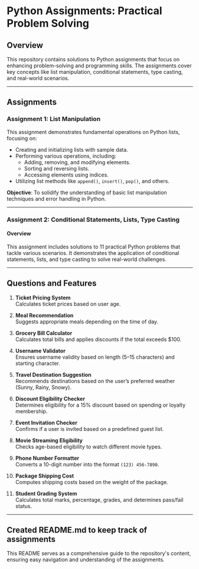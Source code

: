 # Python Assignments: Practical Problem Solving  

## Overview  
This repository contains solutions to Python assignments that focus on enhancing problem-solving and programming skills. The assignments cover key concepts like list manipulation, conditional statements, type casting, and real-world scenarios.  

---

## Assignments  

### **Assignment 1: List Manipulation**  
This assignment demonstrates fundamental operations on Python lists, focusing on:  
- Creating and initializing lists with sample data.  
- Performing various operations, including:  
  - Adding, removing, and modifying elements.  
  - Sorting and reversing lists.  
  - Accessing elements using indices.  
- Utilizing list methods like `append()`, `insert()`, `pop()`, and others.  

**Objective**: To solidify the understanding of basic list manipulation techniques and error handling in Python.  

---

### **Assignment 2: Conditional Statements, Lists, Type Casting**  

#### **Overview**  
This assignment includes solutions to 11 practical Python problems that tackle various scenarios. It demonstrates the application of conditional statements, lists, and type casting to solve real-world challenges.  

---

## **Questions and Features**  

1. **Ticket Pricing System**  
   Calculates ticket prices based on user age.  

2. **Meal Recommendation**  
   Suggests appropriate meals depending on the time of day.  

3. **Grocery Bill Calculator**  
   Calculates total bills and applies discounts if the total exceeds $100.  

4. **Username Validator**  
   Ensures username validity based on length (5–15 characters) and starting character.  

5. **Travel Destination Suggestion**  
   Recommends destinations based on the user’s preferred weather (Sunny, Rainy, Snowy).  

6. **Discount Eligibility Checker**  
   Determines eligibility for a 15% discount based on spending or loyalty membership.  

7. **Event Invitation Checker**  
   Confirms if a user is invited based on a predefined guest list.  

8. **Movie Streaming Eligibility**  
   Checks age-based eligibility to watch different movie types.  

9. **Phone Number Formatter**  
   Converts a 10-digit number into the format `(123) 456-7890`.  

10. **Package Shipping Cost**  
    Computes shipping costs based on the weight of the package.  

11. **Student Grading System**  
    Calculates total marks, percentage, grades, and determines pass/fail status.  

---

## **Created README.md to keep track of assignments**  

This README serves as a comprehensive guide to the repository's content, ensuring easy navigation and understanding of the assignments.
